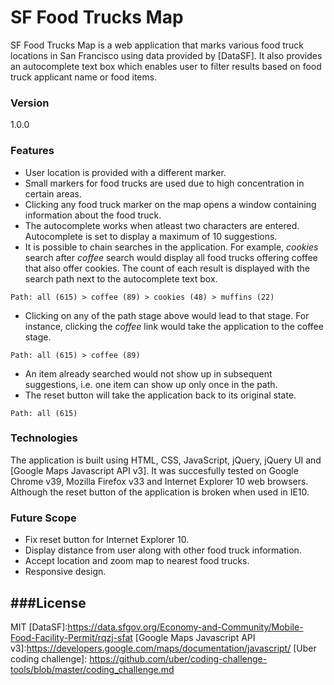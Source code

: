 # SF Food Trucks Map
SF Food Trucks Map is a web application that marks various food truck locations in San Francisco using data provided by [DataSF]. It also provides an autocomplete text box which enables user to filter results based on food truck applicant name or food items.<br>
### Version
1.0.0
### Features
- User location is provided with a different marker.
- Small markers for food trucks are used due to high concentration in certain areas.
- Clicking any food truck marker on the map opens a window containing information about the food truck.
- The autocomplete works when atleast two characters are entered. Autocomplete is set to display a maximum of 10 suggestions.
- It is possible to chain searches in the application. For example, *cookies* search after *coffee* search would display all food trucks offering coffee that also offer cookies. The count of each result is displayed with the search path next to the autocomplete text box.
```
Path: all (615) > coffee (89) > cookies (48) > muffins (22)
```
- Clicking on any of the path stage above would lead to that stage. For instance, clicking the *coffee* link would take the application to the coffee stage.
```
Path: all (615) > coffee (89)
```
- An item already searched would not show up in subsequent suggestions, i.e. one item can show up only once in the path.
- The reset button will take the application back to its original state.
```
Path: all (615)
```
### Technologies
The application is built using HTML, CSS, JavaScript, jQuery, jQuery UI and [Google Maps Javascript API v3]. It was succesfully tested on Google Chrome v39, Mozilla Firefox v33 and Internet Explorer 10 web browsers. Although the reset button of the application is broken when used in IE10.   
### Future Scope
 - Fix reset button for Internet Explorer 10.
 - Display distance from user along with other food truck information.
 - Accept location and zoom map to nearest food trucks.
 - Responsive design.

###License
----
MIT
[DataSF]:https://data.sfgov.org/Economy-and-Community/Mobile-Food-Facility-Permit/rqzj-sfat
[Google Maps Javascript API v3]:https://developers.google.com/maps/documentation/javascript/
[Uber coding challenge]: https://github.com/uber/coding-challenge-tools/blob/master/coding_challenge.md
